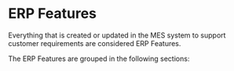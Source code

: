 # ERP Features

Everything that is created or updated in the MES system to support customer requirements are considered ERP Features.

The ERP Features are grouped in the following sections:


